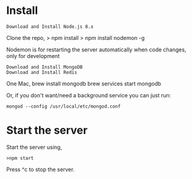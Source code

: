 # Install
    Download and Install Node.js 8.x

Clone the repo, 
    > npm install
    > npm install nodemon -g

Nodemon is for restarting the server automatically when code changes, only for development

    Download and Install MongoDB
    Download and Install Redis

One Mac,
    brew install mongodb
    brew services start mongodb

Or, if you don't want/need a background service you can just run:
    
    mongod --config /usr/local/etc/mongod.conf

# Start the server

Start the server using,

    >npm start


Press ^c to stop the server.
